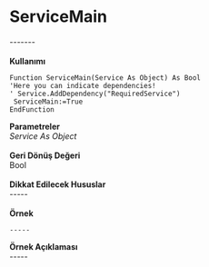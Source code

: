 # ServiceMain

\-------\
\
**Kullanımı**

```
Function ServiceMain(Service As Object) As Bool
'Here you can indicate dependencies!
' Service.AddDependency("RequiredService")
 ServiceMain:=True
EndFunction

```

**Parametreler**\
_Service As Object_\
\
**Geri Dönüş Değeri**\
Bool\
\
**Dikkat Edilecek Hususlar**\
\-----\
\
**Örnek**

```
-----
```

**Örnek Açıklaması**\
\-----
